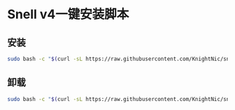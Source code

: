 # Snell v4一键安装脚本

## 安装
```bash
sudo bash -c "$(curl -sL https://raw.githubusercontent.com/KnightNic/snell.sh/main/snell.sh)"
```
## 卸载
```bash
sudo bash -c "$(curl -sL https://raw.githubusercontent.com/KnightNic/snell.sh/main/rmsnell.sh)"
```

